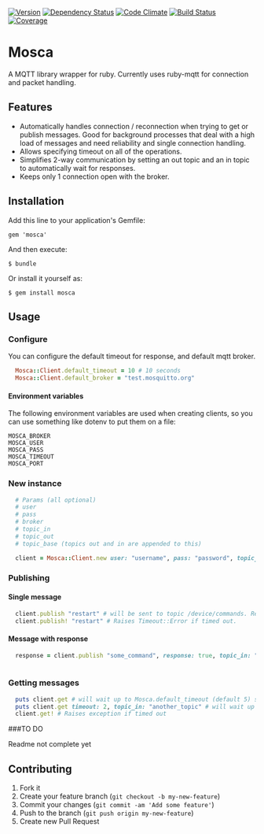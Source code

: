 [![Version     ](https://img.shields.io/gem/v/mosca.svg)](https://rubygems.org/gems/mosca) [![Dependency Status](https://gemnasium.com/ionia-corporation/mosca.svg)](https://gemnasium.com/ionia-corporation/mosca) [![Code Climate](https://codeclimate.com/github/ionia-corporation/mosca.png)](https://codeclimate.com/github/ionia-corporation/mosca) [![Build Status](https://img.shields.io/travis/ionia-corporation/mosca/master.svg)](https://travis-ci.org/ionia-corporation/mosca) [![Coverage    ](https://img.shields.io/codeclimate/coverage/github/ionia-corporation/mosca.svg)](https://codeclimate.com/github/ionia-corporation/mosca)


# Mosca

A MQTT library wrapper for ruby. Currently uses ruby-mqtt for connection and packet handling.

## Features

- Automatically handles connection / reconnection when trying to get or publish messages. Good for background processes that deal with a high load of messages and need reliability and single connection handling.
- Allows specifying timeout on all of the operations.
- Simplifies 2-way communication by setting an out topic and an in topic to automatically wait for responses.
- Keeps only 1 connection open with the broker. 

## Installation

Add this line to your application's Gemfile:

    gem 'mosca'

And then execute:

    $ bundle

Or install it yourself as:

    $ gem install mosca

## Usage

### Configure

You can configure the default timeout for response, and default mqtt broker.

```ruby
  Mosca::Client.default_timeout = 10 # 10 seconds
  Mosca::Client.default_broker = "test.mosquitto.org"
```

#### Environment variables

The following environment variables are used when creating clients, so you can use something like dotenv to put them on a file:

    MOSCA_BROKER
    MOSCA_USER
    MOSCA_PASS
    MOSCA_TIMEOUT
    MOSCA_PORT

### New instance

```ruby
  # Params (all optional)
  # user
  # pass
  # broker
  # topic_in
  # topic_out
  # topic_base (topics out and in are appended to this)

  client = Mosca::Client.new user: "username", pass: "password", topic_in: "readings", topic_out: "commands", topic_base: "/device/"
```

### Publishing

#### Single message

```ruby
  client.publish "restart" # will be sent to topic /device/commands. Returns nil if timed out.
  client.publish! "restart" # Raises Timeout::Error if timed out.
```

#### Message with response

```ruby
  response = client.publish "some_command", response: true, topic_in: "responses" # will publish and wait for a response on the /device/responses topic
  
```

### Getting messages

```ruby
  puts client.get # will wait up to Mosca.default_timeout (default 5) seconds. will return nil if no response comes.
  puts client.get timeout: 2, topic_in: "another_topic" # will wait up to 2 seconds for a response on the another_topic topic.
  client.get! # Raises exception if timed out
```

###TO DO

Readme not complete yet

## Contributing

1. Fork it
2. Create your feature branch (`git checkout -b my-new-feature`)
3. Commit your changes (`git commit -am 'Add some feature'`)
4. Push to the branch (`git push origin my-new-feature`)
5. Create new Pull Request
